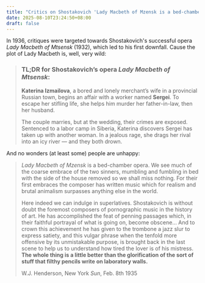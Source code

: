 ```yaml
---
title: "Critics on Shostakovich 'Lady Macbeth of Mzensk is a bed-chamber opera'"
date: 2025-08-10T23:24:50+08:00
draft: false
---
```


In 1936, critiques were targeted towards Shostakovich's successful opera *Lady Macbeth of Mtsensk* (1932), which led to his first downfall. Cause the plot of Lady Macbeth is, well, very wild:

> ### **TL;DR** for Shostakovich’s opera *Lady Macbeth of Mtsensk*:
>
> **Katerina Izmailova**, a bored and lonely merchant’s wife in a provincial Russian town, begins an affair with a worker named **Sergei**. To escape her stifling life, she helps him murder her father-in-law, then her husband. 
>
> The couple marries, but at the wedding, their crimes are exposed. Sentenced to a labor camp in Siberia, Katerina discovers Sergei has taken up with another woman. In a jealous rage, she drags her rival into an icy river — and they both drown.

And no wonders (at least some) people are unhappy:

> *Lady Macbeth of Mzensk* is a bed-chamber opera. We see much of the coarse embrace of the two sinners, mumbling and fumbling in bed with the side of the house removed so we shall miss nothing. For their first embraces the composer has written music which for realism and brutal animalism surpasses anything else in the world. 
>
> Here indeed we can indulge in superlatives. Shostakovich is without doubt the foremost composers of pornographic music in the history of art. He has accomplished the feat of penning passages which, in their faithful portrayal of what is going on, become obscene... And to crown this achievement he has given to the trombone a jazz slur to express satiety, and this vulgar phrase when the tenfold more offensive by its unmistakable purpose, is brought back in the last scene to help us to understand how tired the lover is of his mistress. **The whole thing is a little better than the glorification of the sort of stuff that filthy pencils write on laboratory walls.**
>
> W.J. Henderson, New York *Sun*, Feb. 8th 1935
